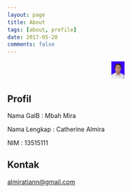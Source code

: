 ```yaml
---
layout: page
title: About
tags: [about, profile]
date: 2017-05-28
comments: false
---
```


<p align="center">
  <img src="/assets/img/avatar.jpg" style="width:30px;height:40px">
</p>

## Profil

Nama GaIB       : Mbah Mira

Nama Lengkap    : Catherine Almira

NIM             : 13515111

## Kontak
[almiratjann@gmail.com](mailto:almiratjann@gmail.com)
